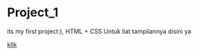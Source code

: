 # Project_1
its my first project:), HTML + CSS
Untuk liat tampilannya disini ya 

<a href="https://grow-up-prog.github.io/Project_1/FrontWeb1.html"> klik </a>
